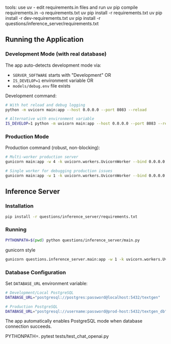 tools:
use uv - edit requirements.in files and run uv pip compile requirements.in -o requirements.txt
uv pip install -r requirements.txt
uv pip install -r dev-requirements.txt
uv pip install -r questions/inference_server/requirements.txt

## Running the Application

### Development Mode (with real database)
The app auto-detects development mode via:
- `SERVER_SOFTWARE` starts with "Development" OR
- `IS_DEVELOP=1` environment variable OR  
- `models/debug.env` file exists

Development command:
```bash
# With hot reload and debug logging
python -m uvicorn main:app --host 0.0.0.0 --port 8083 --reload

# Alternative with environment variable
IS_DEVELOP=1 python -m uvicorn main:app --host 0.0.0.0 --port 8083 --reload
```

### Production Mode  
Production command (robust, non-blocking):
```bash
# Multi-worker production server
gunicorn main:app -w 4 -k uvicorn.workers.UvicornWorker --bind 0.0.0.0:8083 --timeout 300 --worker-connections 1000 --max-requests 1000 --max-requests-jitter 100 --preload

# Single worker for debugging production issues
gunicorn main:app -w 1 -k uvicorn.workers.UvicornWorker --bind 0.0.0.0:8083 --timeout 300
```
## Inference Server

### Installation

```bash
pip install -r questions/inference_server/requirements.txt
```

### Running

```bash
PYTHONPATH=$(pwd) python questions/inference_server/main.py
```

gunicorn style 
```bash
gunicorn questions.inference_server.main:app -w 1 -k uvicorn.workers.UvicornWorker --bind 0.0.0.0:9909
```

### Database Configuration
Set `DATABASE_URL` environment variable:
```bash
# Development/Local PostgreSQL
DATABASE_URL="postgresql://postgres:password@localhost:5432/textgen"

# Production PostgreSQL  
DATABASE_URL="postgresql://username:password@prod-host:5432/textgen_db"
```

The app automatically enables PostgreSQL mode when database connection succeeds.

PYTHONPATH=. pytest tests/test_chat_openai.py